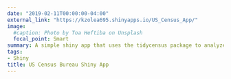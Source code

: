 ```yaml
---
date: "2019-02-11T00:00:00-04:00"
external_link: "https://kzolea695.shinyapps.io/US_Census_App/"
image:
  #caption: Photo by Toa Heftiba on Unsplash
  focal_point: Smart
summary: A simple shiny app that uses the tidycensus package to analyze some census data from the [US Census Bureau API](https://www.census.gov/data.html)
tags:
- Shiny
title: US Census Bureau Shiny App
---
```

  